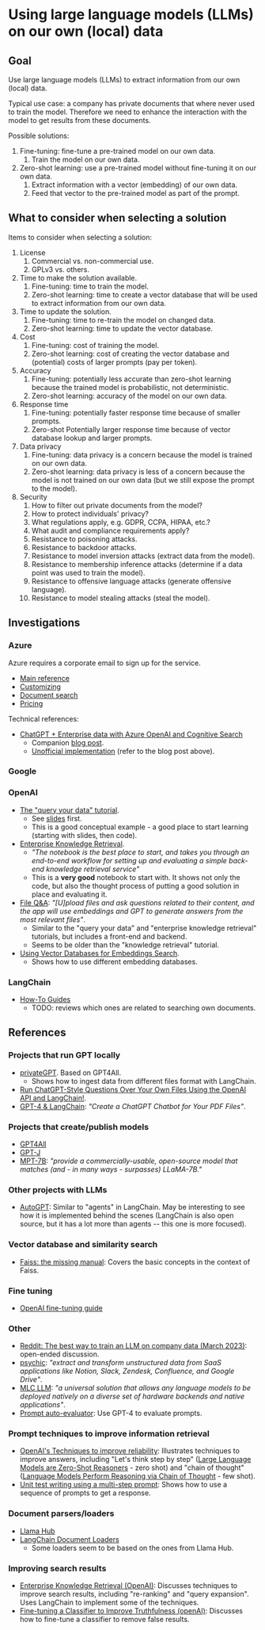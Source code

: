 # Using large language models (LLMs) on our own (local) data

## Goal

Use large language models (LLMs) to extract information from our own (local) data.

Typical use case: a company has private documents that where never used to train the model. Therefore we need to enhance the interaction with the model to get results from these documents.

Possible solutions:

1. Fine-tuning: fine-tune a pre-trained model on our own data.
   1. Train the model on our own data.
1. Zero-shot learning: use a pre-trained model without fine-tuning it on our own data.
   1. Extract information with a vector (embedding) of our own data.
   1. Feed that vector to the pre-trained model as part of the prompt.

## What to consider when selecting a solution

Items to consider when selecting a solution:

1. License
   1. Commercial vs. non-commercial use.
   1. GPLv3 vs. others.
1. Time to make the solution available.
   1. Fine-tuning: time to train the model.
   1. Zero-shot learning: time to create a vector database that will be used to extract information from our own data.
1. Time to update the solution.
   1. Fine-tuning: time to re-train the model on changed data.
   1. Zero-shot learning: time to update the vector database.
1. Cost
    1. Fine-tuning: cost of training the model.
    1. Zero-shot learning: cost of creating the vector database and (potential) costs of larger prompts (pay per token).
1. Accuracy
    1. Fine-tuning: potentially less accurate than zero-shot learning because the trained model is probabilistic, not deterministic.
    1. Zero-shot learning: accuracy of the model on our own data.
1. Response time
    1. Fine-tuning: potentially faster response time because of smaller prompts.
    1. Zero-shot Potentially larger response time because of vector database lookup and larger prompts.
1. Data privacy
    1. Fine-tuning: data privacy is a concern because the model is trained on our own data.
    1. Zero-shot learning: data privacy is less of a concern because the model is not trained on our own data (but we still expose the prompt to the model).
1. Security
   1. How to filter out private documents from the model?
   1. How to protect individuals' privacy?
   1. What regulations apply, e.g. GDPR, CCPA, HIPAA, etc.?
   1. What audit and compliance requirements apply?
   1. Resistance to poisoning attacks.
   1. Resistance to backdoor attacks.
   1. Resistance to model inversion attacks (extract data from the model).
   1. Resistance to membership inference attacks (determine if a data point was used to train the model).
   1. Resistance to offensive language attacks (generate offensive language).
   1. Resistance to model stealing attacks (steal the model).

## Investigations

### Azure

Azure requires a corporate email to sign up for the service.

- [Main reference](https://azure.microsoft.com/en-us/products/cognitive-services/openai-service)
- [Customizing](https://learn.microsoft.com/en-us/azure/cognitive-services/openai/how-to/fine-tuning?pivots=programming-language-studio)
- [Document search](https://learn.microsoft.com/en-us/azure/cognitive-services/openai/tutorials/embeddings?tabs=command-line)
- [Pricing](https://azure.microsoft.com/en-us/pricing/details/cognitive-services/openai-service/)

Technical references:

- [ChatGPT + Enterprise data with Azure OpenAI and Cognitive Search](https://github.com/Azure-Samples/azure-search-openai-demo/)
  - Companion [blog post](https://techcommunity.microsoft.com/t5/ai-applied-ai-blog/revolutionize-your-enterprise-data-with-chatgpt-next-gen-apps-w/ba-p/3762087).
  - [Unofficial implementation](https://github.com/akshata29/chatpdf) (refer to the blog post above).

### Google

### OpenAI

- [The "query your data" tutorial](https://github.com/openai/openai-cookbook/tree/main/apps/chatbot-kickstarter).
  - See [slides](https://drive.google.com/file/d/1dB-RQhZC_Q1iAsHkNNdkqtxxXqYODFYy/view) first.
  - This is a good conceptual example - a good place to start learning (starting with slides, then code).
- [Enterprise Knowledge Retrieval](https://github.com/openai/openai-cookbook/tree/main/apps/enterprise-knowledge-retrieval).
  - _"The notebook is the best place to start, and takes you through an end-to-end workflow for setting up and evaluating a simple back-end knowledge retrieval service"_
  - This is a **very good** notebook to start with. It shows not only the code, but also the thought process of putting a good solution in place and evaluating it.
- [File Q&A](https://github.com/openai/openai-cookbook/tree/main/apps/file-q-and-a): _"[U]pload files and ask questions related to their content, and the app will use embeddings and GPT to generate answers from the most relevant files"_.
  - Similar to the "query your data" and "enterprise knowledge retrieval" tutorials, but includes a front-end and backend.
  - Seems to be older than the "knowledge retrieval" tutorial.
- [Using Vector Databases for Embeddings Search](https://github.com/openai/openai-cookbook/blob/main/examples/vector_databases/Using_vector_databases_for_embeddings_search.ipynb).
  - Shows how to use different embedding databases.

### LangChain

- [How-To Guides](https://python.langchain.com/en/latest/modules/chains/how_to_guides.html)
  - TODO: reviews which ones are related to searching own documents.

## References

### Projects that run GPT locally

- [privateGPT](https://github.com/imartinez/privateGPT). Based on GPT4All.
  - Shows how to ingest data from different files format with LangChain.
- [Run ChatGPT-Style Questions Over Your Own Files Using the OpenAI API and LangChain!](https://www.reaminated.com/run-chatgpt-style-questions-over-your-own-files-using-the-openai-api-and-langchain).
- [GPT-4 & LangChain](https://github.com/mayooear/gpt4-pdf-chatbot-langchain): _"Create a ChatGPT Chatbot for Your PDF Files"_.

### Projects that create/publish models

- [GPT4All](https://github.com/nomic-ai/gpt4all)
- [GPT-J](https://www.eleuther.ai/artifacts/gpt-j)
- [MPT-7B](https://www.mosaicml.com/blog/mpt-7b): _"provide a commercially-usable, open-source model that matches (and - in many ways - surpasses) LLaMA-7B."_

### Other projects with LLMs

- [AutoGPT](https://github.com/Significant-Gravitas/Auto-GPT): Similar to "agents" in LangChain. May be interesting to see how it is implemented behind the scenes (LangChain is also open source, but it has a lot more than agents -- this one is more focused).

### Vector database and similarity search

- [Faiss: the missing manual](https://www.pinecone.io/learn/faiss/): Covers the basic concepts in the context of Faiss.

### Fine tuning

- [OpenAI fine-tuning guide](https://platform.openai.com/docs/guides/fine-tuning)

### Other

- [Reddit: The best way to train an LLM on company data (March 2023)](https://www.reddit.com/r/MachineLearning/comments/125qztx/d_the_best_way_to_train_an_llm_on_company_data/): open-ended discussion.
- [psychic](https://github.com/psychic-api/psychic): _"extract and transform unstructured data from SaaS applications like Notion, Slack, Zendesk, Confluence, and Google Drive"_.
- [MLC LLM](https://github.com/mlc-ai/mlc-llm): _"a universal solution that allows any language models to be deployed natively on a diverse set of hardware backends and native applications"_.
- [Prompt auto-evaluator](https://autoevaluator.langchain.com/): Use GPT-4 to evaluate prompts.

### Prompt techniques to improve information retrieval

- [OpenAI's Techniques to improve reliability](https://github.com/openai/openai-cookbook/blob/main/techniques_to_improve_reliability.md): Illustrates techniques to improve answers, including "Let's think step by step" ([Large Language Models are Zero-Shot Reasoners](https://arxiv.org/abs/2205.11916) - zero shot) and "chain of thought" ([Language Models Perform Reasoning via Chain of Thought](https://ai.googleblog.com/2022/05/language-models-perform-reasoning-via.html) - few shot).
- [Unit test writing using a multi-step prompt](https://github.com/openai/openai-cookbook/blob/main/examples/Unit_test_writing_using_a_multi-step_prompt.ipynb): Shows how to use a sequence of prompts to get a response.

### Document parsers/loaders

- [Llama Hub](https://llamahub.ai/)
- [LangChain Document Loaders](https://python.langchain.com/en/latest/modules/indexes/document_loaders.html)
  - Some loaders seem to be based on the ones from Llama Hub.

### Improving search results

- [Enterprise Knowledge Retrieval (OpenAI)](https://github.com/openai/openai-cookbook/blob/main/apps/enterprise-knowledge-retrieval/enterprise_knowledge_retrieval.ipynb): Discusses techniques to improve search results, including "re-ranking" and "query expansion". Uses LangChain to implement some of the techniques.
- [Fine-tuning a Classifier to Improve Truthfulness (openAI)](https://help.openai.com/en/articles/5528730-fine-tuning-a-classifier-to-improve-truthfulness): Discusses how to fine-tune a classifier to remove false results.
